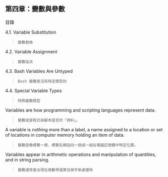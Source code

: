 第四章：變數與參數
---

目錄

4.1. Variable Substitution

>`變數替換`

4.2. Variable Assignment

>`變數指派`

4.3. Bash Variables Are Untyped

>`Bash 變數是沒有特定類型的`

4.4. Special Variable Types

>`特殊變數類型`

Variables are how programming and scripting languages represent data. 

>`變數就是程式與腳本語言的「資料」。`

A variable is nothing more than a label, a name assigned to a location or set of locations in computer memory holding an item of data.

>`變數就像標籤一樣，標籤名稱指向一個或一組在電腦記憶體中特定位置。`

Variables appear in arithmetic operations and manipulation of quantities, and in string parsing.

>`變數通常會出現在做數學運算及做字串處理時`
